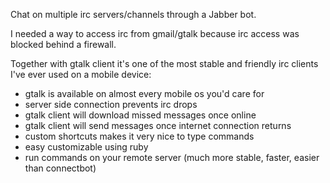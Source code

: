 Chat on multiple irc servers/channels through a Jabber bot.

I needed a way to access irc from gmail/gtalk because irc access was blocked behind a firewall.

Together with gtalk client it's one of the most stable and friendly irc clients I've ever used on a mobile device:

* gtalk is available on almost every mobile os you'd care for
* server side connection prevents irc drops
* gtalk client will download missed messages once online
* gtalk client will send messages once internet connection returns
* custom shortcuts makes it very nice to type commands
* easy customizable using ruby
* run commands on your remote server (much more stable, faster, easier than connectbot)
